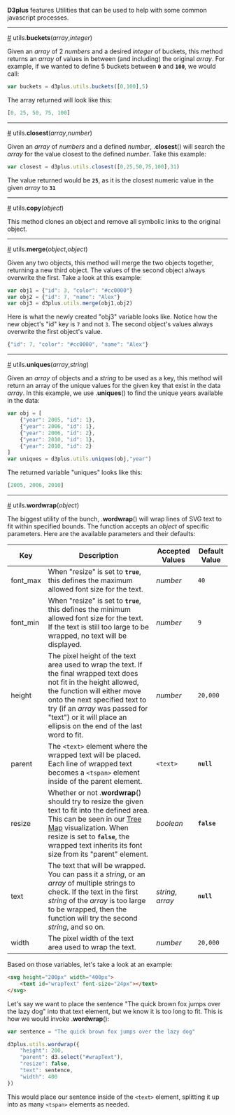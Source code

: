 **D3plus** features Utilities that can be used to help with some common javascript processes.

***

<a name="buckets" href="#wiki-buckets">#</a> utils.**buckets**(*array*,*integer*)

Given an *array* of 2 *numbers* and a desired *integer* of buckets, this method returns an *array* of values in between (and including) the original *array*. For example, if we wanted to define 5 buckets between <code>**0**</code> and <code>**100**</code>, we would call:

```js
var buckets = d3plus.utils.buckets([0,100],5)
```

The array returned will look like this:

```js
[0, 25, 50, 75, 100]
```

***

<a name="closest" href="#wiki-closest">#</a> utils.**closest**(*array*,*number*)

Given an *array* of *numbers* and a defined *number*, .**closest**() will search the *array* for the value closest to the defined *number*. Take this example:

```js
var closest = d3plus.utils.closest([0,25,50,75,100],31)
```

The value returned would be <code>**25**</code>, as it is the closest numeric value in the given *array* to <code>**31**</code>

***

<a name="copy" href="#wiki-copy">#</a> utils.**copy**(*object*)

This method clones an object and remove all symbolic links to the original object.

***

<a name="merge" href="#wiki-merge">#</a> utils.**merge**(*object*,*object*)

Given any two objects, this method will merge the two objects together, returning a new third object. The values of the second object always overwrite the first. Take a look at this example:

```js
var obj1 = {"id": 3, "color": "#cc0000"}
var obj2 = {"id": 7, "name": "Alex"}
var obj3 = d3plus.utils.merge(obj1,obj2)
```

Here is what the newly created "obj3" variable looks like. Notice how the new object's "id" key is <code>7</code> and not <code>3</code>. The second object's values always overwrite the first object's value.

```js
{"id": 7, "color": "#cc0000", "name": "Alex"}
```

***

<a name="uniques" href="#wiki-uniques">#</a> utils.**uniques**(*array*,*string*)

Given an *array* of objects and a *string* to be used as a key, this method will return an array of the unique values for the given key that exist in the data *array*. In this example, we use  .**uniques**() to find the unique years available in the data:

```js
var obj = [
	{"year": 2005, "id": 1},
	{"year": 2006, "id": 1},
	{"year": 2006, "id": 2},
	{"year": 2010, "id": 1},
	{"year": 2010, "id": 2}
]
var uniques = d3plus.utils.uniques(obj,"year")
```

The returned variable "uniques" looks like this:

```js
[2005, 2006, 2010]
```

***

<a name="wordwrap" href="#wiki-wordwrap">#</a> utils.**wordwrap**(*object*)

The biggest utility of the bunch, .**wordwrap**() will wrap lines of SVG text to fit within specified bounds. The function accepts an *object* of specific parameters. Here are the available parameters and their defaults:

|Key|Description|Accepted Values|Default Value|
|---|---|---|---|
|font_max|When "resize" is set to <code>**true**</code>, this defines the maximum allowed font size for the text.|*number*|<code>40</code>|
|font_min|When "resize" is set to <code>**true**</code>, this defines the minimum allowed font size for the text. If the text is still too large to be wrapped, no text will be displayed.|*number*|<code>9</code>|
|height|The pixel height of the text area used to wrap the text. If the final wrapped text does not fit in the height allowed, the function will either move onto the next specified text to try (if an *array* was passed for "text") or it will place an ellipsis on the end of the last word to fit.|*number*|<code>20,000</code>|
|parent|The <code>&#60;text&#62;</code> element where the wrapped text will be placed. Each line of wrapped text becomes a <code>&#60;tspan&#62;</code> element inside of the parent element.| <code>&#60;text&#62;</code>|<code>**null**</code>|
|resize|Whether or not .**wordwrap**() should try to resize the given text to fit into the defined  area. This can be seen in our [Tree Map](wiki/Visualization-Types#tree_map) visualization. When resize is set to <code>**false**</code>, the wrapped text inherits its font size from its "parent"  element.|*boolean*|<code>**false**</code>|
|text|The text that will be wrapped. You can pass it a *string*, or an *array* of multiple strings to check. If the text in the first *string* of the *array* is too large to be wrapped, then the function will try the second *string*, and so on.|*string*, *array*|<code>**null**</code>|
|width|The pixel width of the text area used to wrap the text.|*number*|<code>20,000</code>|

Based on those variables, let's take a look at an example:

```html
<svg height="200px" width="400px">
	<text id="wrapText" font-size="24px"></text>
</svg>
```

Let's say we want to place the sentence "The quick brown fox jumps over the lazy dog" into that text element, but we know it is too long to fit. This is how we would invoke .**wordwrap**():

```js
var sentence = "The quick brown fox jumps over the lazy dog"

d3plus.utils.wordwrap({
	"height": 200,
	"parent": d3.select("#wrapText"),
	"resize": false,
	"text": sentence,
	"width": 400
})
```

This would place our sentence inside of the <code>&#60;text&#62;</code> element, splitting it up into as many <code>&#60;tspan&#62;</code> elements as needed.
